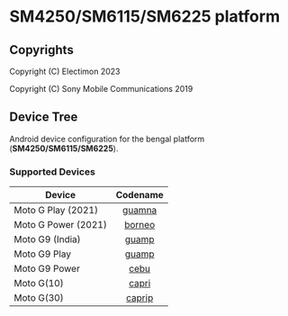 SM4250/SM6115/SM6225 platform
============

## Copyrights
Copyright (C) Electimon 2023

Copyright (C) Sony Mobile Communications 2019

## Device Tree

Android device configuration for the bengal platform (**SM4250/SM6115/SM6225**).

### Supported Devices

| Device | Codename |
|-|:-:|
| Moto G Play (2021) | [guamna](../../../../moto-common/android_device_motorola_guamna) |
| Moto G Power (2021) | [borneo](../../../../moto-common/android_device_motorola_borneo) |
| Moto G9 (India) | [guamp](../../../../moto-common/android_device_motorola_guamna) |
| Moto G9 Play | [guamp](../../../../moto-common/android_device_motorola_guamna) |
| Moto G9 Power| [cebu](../../../../moto-common/android_device_motorola_borneo) |
| Moto G(10) | [capri](../../../../moto-common/android_device_motorola_caprip) |
| Moto G(30) | [caprip](../../../../moto-common/android_device_motorola_caprip) |

